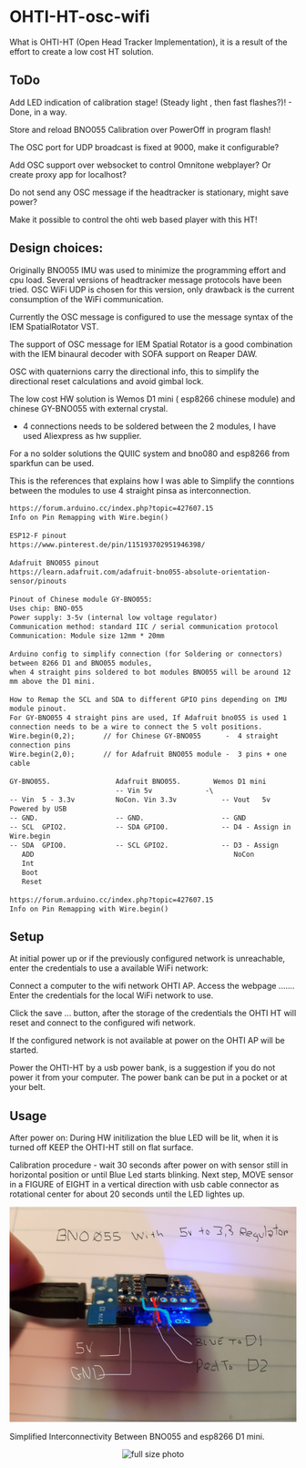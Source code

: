 # OHTI-HT-osc-wifi

 What is OHTI-HT  (Open Head Tracker Implementation), it is a result of the effort to create a low cost HT solution. 

ToDo
--------
Add LED indication of calibration stage! (Steady light , then fast flashes?)! - Done, in a way.

Store and reload BNO055 Calibration over PowerOff in program flash!

The OSC port for UDP broadcast is fixed at 9000, make it configurable?

Add OSC support over websocket to control Omnitone webplayer? Or create proxy app for localhost?

Do not send any OSC message if the headtracker is stationary, might save power?

Make it possible to control the ohti web based player with this HT!

Design choices: 
-------------------------
Originally BNO055 IMU was used to minimize the programming effort and cpu load.
Several versions of headtracker message protocols have been tried.
OSC WiFi UDP is chosen for this version, only drawback is the current consumption of the WiFi communication.

Currently the OSC message is configured to use the message syntax of the IEM SpatialRotator VST.

The support of OSC message for IEM Spatial Rotator is a good combination with the IEM binaural decoder with SOFA support on Reaper DAW.

OSC with quaternions carry the directional info, this to simplify the directional reset calculations and avoid gimbal lock.

The low cost HW solution is Wemos D1 mini ( esp8266 chinese module) and chinese GY-BNO055 with external crystal.
- 4 connections needs to be soldered between the 2 modules, I have used Aliexpress as hw supplier.

For a no solder solutions the QUIIC system and bno080 and esp8266 from sparkfun can be used.

This is the references that explains how I was able to Simplify the conntions between the modules to use 4 straight pinsa as interconnection.
```
https://forum.arduino.cc/index.php?topic=427607.15 
Info on Pin Remapping with Wire.begin()

ESP12-F pinout
https://www.pinterest.de/pin/115193702951946398/    

Adafruit BNO055 pinout 
https://learn.adafruit.com/adafruit-bno055-absolute-orientation-sensor/pinouts

Pinout of Chinese module GY-BNO055:
Uses chip: BNO-055
Power supply: 3-5v (internal low voltage regulator)
Communication method: standard IIC / serial communication protocol
Communication: Module size 12mm * 20mm

Arduino config to simplify connection (for Soldering or connectors) between 8266 D1 and BNO055 modules,
when 4 straight pins soldered to bot modules BNO055 will be around 12 mm above the D1 mini. 

How to Remap the SCL and SDA to different GPIO pins depending on IMU module pinout.
For GY-BNO055 4 straight pins are used, If Adafruit bno055 is used 1 connection needs to be a wire to connect the 5 volt positions.
Wire.begin(0,2);       // for Chinese GY-BNO055      -  4 straight connection pins
Wire.begin(2,0);       // for Adafruit BNO055 module -  3 pins + one cable

GY-BNO055.                Adafruit BNO055.        Wemos D1 mini
                          -- Vin 5v             -\                 
-- Vin  5 - 3.3v          NoCon. Vin 3.3v           -- Vout   5v Powered by USB
-- GND.                   -- GND.                   -- GND
-- SCL  GPIO2.            -- SDA GPIO0.             -- D4 - Assign in Wire.begin 
-- SDA  GPIO0.            -- SCL GPIO2.             -- D3 - Assign
   ADD                                                 NoCon
   Int
   Boot
   Reset

https://forum.arduino.cc/index.php?topic=427607.15 
Info on Pin Remapping with Wire.begin()
```

Setup
---------
At initial power up or if the previously configured network is unreachable, enter the credentials to use a available WiFi network:

Connect a computer to the wifi network OHTI AP.
Access the webpage .......
Enter the credentials for the local WiFi network to use.

Click the save ... button, after the storage of the credentials the OHTI HT will reset and connect to the configured wifi network.

If the configured network is not available at power on the OHTI AP will be started.

Power the OHTI-HT by a usb power bank, is a suggestion if you do not power it from your computer. The power bank can be put in a pocket or at your belt.

Usage
----------
After power on:
During HW initilization the blue LED will be lit, when it is turned off KEEP the OHTI-HT still on flat surface.

Calibration procedure - wait 30 seconds after power on with sensor still in horizontal position or until Blue Led starts blinking.
Next step, MOVE sensor in a FIGURE of EIGHT in a vertical direction with usb cable connector as rotational center for about 20 seconds until the LED lightes up.

<p align="center">
  <img src="docs/ohtiht.jpg" width="800" title="Connections photo"></p>
  Simplified Interconnectivity Between BNO055 and esp8266 D1 mini.
  
<p align = "center">
<img src="https://github.com/bossesand/OHTI-HT-osc-wifi/tree/master/docs/ohtihtpins.jpg" width="400" title="full size photo">
</p>


